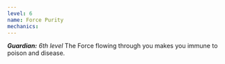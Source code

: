 ```yaml
---
level: 6
name: Force Purity
mechanics:
---
```

_**Guardian:** 6th level_
The Force flowing through you makes you immune to poison and disease.